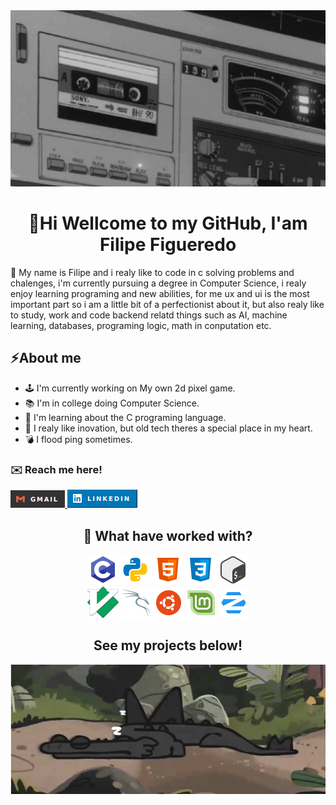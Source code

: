 <img src="https://github.com/kailwz/kailwz/blob/main/images/banner.gif" style="width:846px; height:auto;">

<h1 align="center">🎯Hi Wellcome to my GitHub, I'am Filipe Figueredo</h1>
<p>💬 My name is Filipe and i realy like to code in c solving problems and chalenges, i'm currently pursuing a degree in  Computer Science, i realy enjoy learning programing and new abilities, for me ux and ui is the most important part so i am a little bit of a perfectionist about it, but also realy like to study, work and code backend relatd things such as AI, machine learning, databases, programing logic, math in conputation etc.</p>

<div>
	<h2>⚡About me</h2>
	<ul>
		<li>🕹️ I'm currently working on My own 2d pixel game.</li>
		<li>📚 I'm in college doing Computer Science.</li>
		<li>🔭 I'm learning about the C programing language.</li>
		<li>📼 I realy like inovation, but old tech theres a special place in my heart.</li>
		<li>💣 I flood ping sometimes.</li>
	</ul>
</div>

<h3>✉️ Reach me here!</h3>
<a href="mailto:kailwz462@gmail.com"">
	<img src="https://github.com/kailwz/kailwz/blob/main/images/gmail_icon.png">
</a>
<a href="https://www.linkedin.com/in/filipe-figueredo-2ba1b4263?utm_source=share&utm_campaign=share_via&utm_content=profile&utm_medium=android_app" target="_blank">
	<img src="https://github.com/kailwz/kailwz/blob/main/images/linkedin_icon.png">
</a>


<h2 align="center">🚀 What have worked with?</h2>

<div align="center">
	<img src="https://github.com/kailwz/kailwz/blob/main/images/c_icon.png">
	<img src="https://github.com/kailwz/kailwz/blob/main/images/python_icon.png">
	<img src="https://github.com/kailwz/kailwz/blob/main/images/html_icon.png">
	<img src="https://github.com/kailwz/kailwz/blob/main/images/css_icon.png">
	<img src="https://github.com/kailwz/kailwz/blob/main/images/bash_icon.png">
</div>

<div align="center">
	<img src="https://github.com/kailwz/kailwz/blob/main/images/vim_icon.png">
	<img src="https://github.com/kailwz/kailwz/blob/main/images/kali_icon.png">
	<img src="https://github.com/kailwz/kailwz/blob/main/images/ubuntu_icon.png">
	<img src="https://github.com/kailwz/kailwz/blob/main/images/mint_icon.png">
	<img src="https://github.com/kailwz/kailwz/blob/main/images/zorin_icon.png">
</div>


<h2 align="center">See my projects below!</h2>
<img src="https://github.com/kailwz/kailwz/blob/main/images/decoration.png" style="width:auto; height:auto;">

